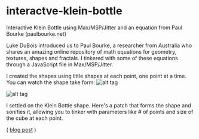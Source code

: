 interactve-klein-bottle
=======================

Interactive Klein Bottle using Max/MSP/Jitter and an equation from Paul Bourke (paulbourke.net)

Luke DuBois introduced us to Paul Bourke, a researcher from Australia who shares an amazing online repository of math equations for geometry, textures, shapes and fractals. I tinkered with some of these equations through a JavaScript file in Max/MSP/Jitter.

I created the shapes using little shapes at each point, one point at a time. You can watch the shape take form:
![alt tag](http://www.itp.jasonsigal.cc/wp-content/uploads/2014/05/Screen-Shot-2014-04-20-at-9.13.52-PM.png)

![alt tag](http://www.itp.jasonsigal.cc/wp-content/uploads/2014/05/Screen-Shot-2014-04-20-at-9.46.14-PM.png)

I settled on the Klein Bottle shape. Here's a patch that forms the shape and sonifies it, allowing you to tinker with parameters like # of points and size of the cube at each point.

( [blog post](http://www.itp.jasonsigal.cc/interactive-klein-bottle/) )
